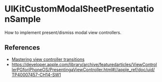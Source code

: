 UIKitCustomModalSheetPresentationSample
=======================================

How to implement present/dismiss modal view controllers.



References
----------
- [Mastering view controller transitions](https://danielgauthier.me/2020/02/24/vctransitions1.html)
- https://developer.apple.com/library/archive/featuredarticles/ViewControllerPGforiPhoneOS/PresentingaViewController.html#//apple_ref/doc/uid/TP40007457-CH14-SW1

